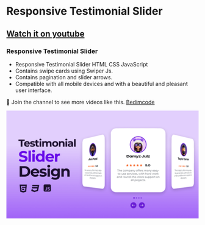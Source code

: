 # Responsive Testimonial Slider
## [Watch it on youtube](https://youtu.be/dWqQXLWPOLs)
### Responsive Testimonial Slider

- Responsive Testimonial Slider HTML CSS JavaScript 
- Contains swipe cards using Swiper Js.
- Contains pagination and slider arrows.
- Compatible with all mobile devices and with a beautiful and pleasant user interface.

💙 Join the channel to see more videos like this. [Bedimcode](https://www.youtube.com/@Bedimcode)

![preview img](/preview.png)
